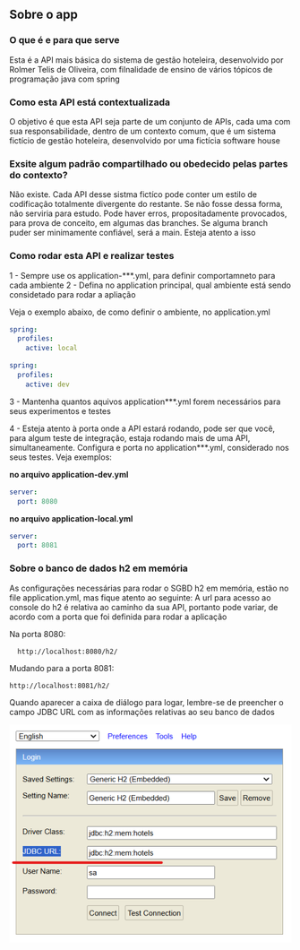 ## Sobre o app

### O que é e para que serve
Esta é a API mais básica do sistema de gestão hoteleira, desenvolvido por Rolmer Telis de Oliveira, com filnalidade de ensino de vários tópicos de programação java com spring

### Como esta API está contextualizada
O objetivo é que esta API seja parte de um conjunto de APIs, cada uma com sua responsabilidade, dentro de um contexto comum, que é um sistema fictício de gestão hoteleira, desenvolvido por uma fictícia software house

### Exsite algum padrão compartilhado ou obedecido pelas partes do contexto?
Não existe. Cada API desse sistma fictíco pode conter um estilo de codificação totalmente divergente do restante. Se não fosse dessa forma, não serviria para estudo. Pode haver erros, propositadamente provocados, para prova de conceito, em algumas das branches. Se alguma branch puder ser minimamente confiável, será a main. Esteja atento a isso

### Como rodar esta API e realizar testes
1 - Sempre use os application-***.yml, para definir comportamneto para cada ambiente
2 - Defina no application principal, qual ambiente está sendo considetado para rodar a apliação

Veja o exemplo abaixo, de como definir o ambiente, no application.yml

```yaml
spring:
  profiles:
    active: local
```

```yaml
spring:
  profiles:
    active: dev
```
3 - Mantenha quantos aquivos application***.yml forem necessários para seus experimentos e testes

4 - Esteja atento à porta onde a API estará rodando, pode ser que você, para algum teste de integração, estaja rodando mais de uma API, simultaneamente. Configura e porta no application***.yml, considerado nos seus testes. Veja exemplos:

**no arquivo application-dev.yml**
```yaml
server:
  port: 8080
```

**no arquivo application-local.yml**
```yaml
server:
  port: 8081
```

### Sobre o banco de dados h2 em memória
As configurações necessárias para rodar o SGBD h2 em memória, estão no file application.yml, mas fique atento ao seguinte:
A url para acesso ao console do h2 é relativa ao caminho da sua API, portanto pode variar, de acordo com a porta que foi definida para rodar a aplicação

Na porta 8080:
```shell
  http://localhost:8080/h2/
```

Mudando para a porta 8081:
```shell
http://localhost:8081/h2/
```
Quando aparecer a caixa de diálogo para logar, lembre-se de preencher o campo JDBC URL com as informações relativas ao seu banco de dados

![img.png](img.png)








